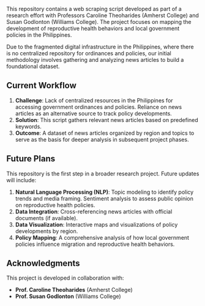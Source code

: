 This repository contains a web scraping script developed as part of a research effort with Professors Caroline Theoharides (Amherst College) and Susan Godlonton (Williams College). The project focuses on mapping the development of reproductive health behaviors and local government policies in the Philippines.

Due to the fragmented digital infrastructure in the Philippines, where there is no centralized repository for ordinances and policies, our initial methodology involves gathering and analyzing news articles to build a foundational dataset.

## Current Workflow
1. **Challenge**: Lack of centralized resources in the Philippines for accessing government ordinances and policies. Reliance on news articles as an alternative source to track policy developments.
2. **Solution**: This script gathers relevant news articles based on predefined keywords.
3. **Outcome**: A dataset of news articles organized by region and topics to serve as the basis for deeper analysis in subsequent project phases.

## Future Plans
This repository is the first step in a broader research project. Future updates will include:
1. **Natural Language Processing (NLP)**: Topic modeling to identify policy trends and media framing. Sentiment analysis to assess public opinion on reproductive health policies.
2. **Data Integration**: Cross-referencing news articles with official documents (if available).
3. **Data Visualization**: Interactive maps and visualizations of policy developments by region.
4. **Policy Mapping**: A comprehensive analysis of how local government policies influence migration and reproductive health behaviors.

## Acknowledgments
This project is developed in collaboration with:
- **Prof. Caroline Theoharides** (Amherst College)
- **Prof. Susan Godlonton** (Williams College)
